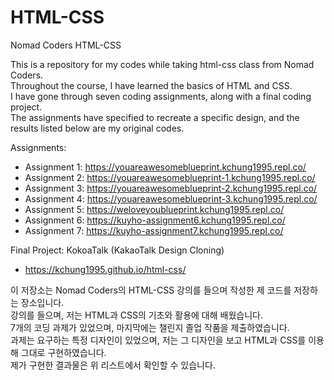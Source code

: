 # HTML-CSS

Nomad Coders HTML-CSS

This is a repository for my codes while taking html-css class from Nomad Coders.  
Throughout the course, I have learned the basics of HTML and CSS.  
I have gone through seven coding assignments, along with a final coding project.  
The assignments have specified to recreate a specific design, and the results listed below are my original codes.

Assignments:

- Assignment 1: https://youareawesomeblueprint.kchung1995.repl.co/
- Assignment 2: https://youareawesomeblueprint-1.kchung1995.repl.co/
- Assignment 3: https://youareawesomeblueprint-2.kchung1995.repl.co/
- Assignment 4: https://youareawesomeblueprint-3.kchung1995.repl.co/
- Assignment 5: https://weloveyoublueprint.kchung1995.repl.co/
- Assignment 6: https://kuyho-assignment6.kchung1995.repl.co/
- Assignment 7: https://kuyho-assignment7.kchung1995.repl.co/

Final Project: KokoaTalk (KakaoTalk Design Cloning)

- https://kchung1995.github.io/html-css/

이 저장소는 Nomad Coders의 HTML-CSS 강의를 들으며 작성한 제 코드를 저장하는 장소입니다.  
강의를 들으며, 저는 HTML과 CSS의 기초와 활용에 대해 배웠습니다.  
7개의 코딩 과제가 있었으며, 마지막에는 챌린지 졸업 작품을 제출하였습니다.  
과제는 요구하는 특정 디자인이 있었으며, 저는 그 디자인을 보고 HTML과 CSS를 이용해 그대로 구현하였습니다.  
제가 구현한 결과물은 위 리스트에서 확인할 수 있습니다.
